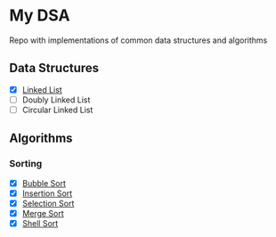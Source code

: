 # My DSA

Repo with implementations of common data structures and algorithms

## Data Structures

- [x] [Linked List](/data-structures/linked-list)
- [ ] Doubly Linked List 
- [ ] Circular Linked List 

## Algorithms

### Sorting

- [x] [Bubble Sort](/algorithms/sorting/bubble-sort)
- [x] [Insertion Sort](/algorithms/sorting/insertion-sort)
- [x] [Selection Sort](/algorithms/sorting/selection-sort)
- [x] [Merge Sort](/algorithms/sorting/merge-sort)
- [x] [Shell Sort](/algorithms/sorting/shell-sort)